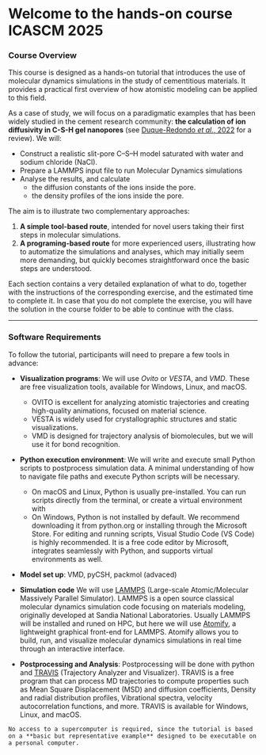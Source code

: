 # Welcome to the hands-on course ICASCM 2025

### Course Overview  

This course is designed as a hands-on tutorial that introduces the use of molecular dynamics simulations in the study of cementitious materials. It provides a practical first overview of how atomistic modeling can be applied to this field.  

As a case of study, we will focus on a paradigmatic examples that has been widely studied in the cement research community: **the calculation of ion diffusivity in C-S-H gel nanopores** (see [Duque-Redondo *et al.*, 2022](https://doi.org/10.1016/j.cemconres.2022.106784) for a review). We will: 

- Construct a realistic slit-pore C–S–H model saturated with water and sodium chloride (NaCl).
- Prepare a LAMMPS input file to run Molecular Dynamics simulations
- Analyse the results, and calculate
  - the diffusion constants of the ions inside the pore. 
  - the density profiles of the ions inside the pore.  

The aim is to illustrate two complementary approaches:  

1. **A simple tool-based route**, intended for novel users taking their first steps in molecular simulations.  
2. **A programing-based route** for more experienced users, illustrating how to automatize the simulations and analyses, which may initially seem more demanding, but quickly becomes straightforward once the basic steps are understood.  

Each section contains a very detailed explanation of what to do, together with the instructions of the corresponding exercise, and the estimated time to complete it. In case that you do not complete the exercise, you will have the solution in the course folder to be able to continue with the class.

---

### Software Requirements  

To follow the tutorial, participants will need to prepare a few tools in advance:  

- **Visualization programs**: We will use *Ovito* or *VESTA*, and *VMD*. These are free visualization tools, available for Windows, Linux, and macOS.
  - OVITO is excellent for analyzing atomistic trajectories and creating high-quality animations, focused on material science.
  - VESTA is widely used for crystallographic structures and static visualizations.
  - VMD is designed for trajectory analysis of biomolecules, but we will use it for bond recognition. 

- **Python execution environment**: We will write and execute small Python scripts to postprocess simulation data. A minimal understanding of how to navigate file paths and execute Python scripts will be necessary.
  - On macOS and Linux, Python is usually pre-installed. You can run scripts directly from the terminal, or create a virtual environment with 
  - On Windows, Python is not installed by default. We recommend downloading it from python.org or installing through the Microsoft Store. For editing and running scripts, Visual Studio Code (VS Code) is highly recommended. It is a free code editor by Microsoft, integrates seamlessly with Python, and supports virtual environments as well.

- **Model set up**: VMD, pyCSH, packmol (advaced) 

- **Simulation code** We will use [LAMMPS](https://docs.lammps.org) (Large-scale Atomic/Molecular Massively Parallel Simulator). LAMMPS is a open source classical molecular dynamics simulation code focusing on materials modeling, originally developed at Sandia National Laboratories. Usually LAMMPS will be installed and runed on HPC, but here we will use [Atomify](https://andeplane.github.io/atomify/), a lightweight graphical front-end for LAMMPS. Atomify allows you to build, run, and visualize molecular dynamics simulations in real time through an interactive interface. 

- **Postprocessing and Analysis**: Postprocessing will be done with python and [TRAVIS](travis-analyzer.de) (Trajectory Analyzer and Visualizer). TRAVIS is a free program that can process MD trajectories to compute properties such as Mean Square Displacement (MSD) and diffusion coefficients, Density and radial distribution profiles, Vibrational spectra, velocity autocorrelation functions, and more. TRAVIS is available for Windows, Linux, and macOS.

```{note}
No access to a supercomputer is required, since the tutorial is based on a **basic but representative example** designed to be executable on a personal computer.  
```
